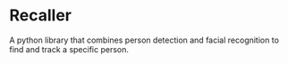 # Recaller
A python library that combines person detection and facial recognition to find and track a specific person.
